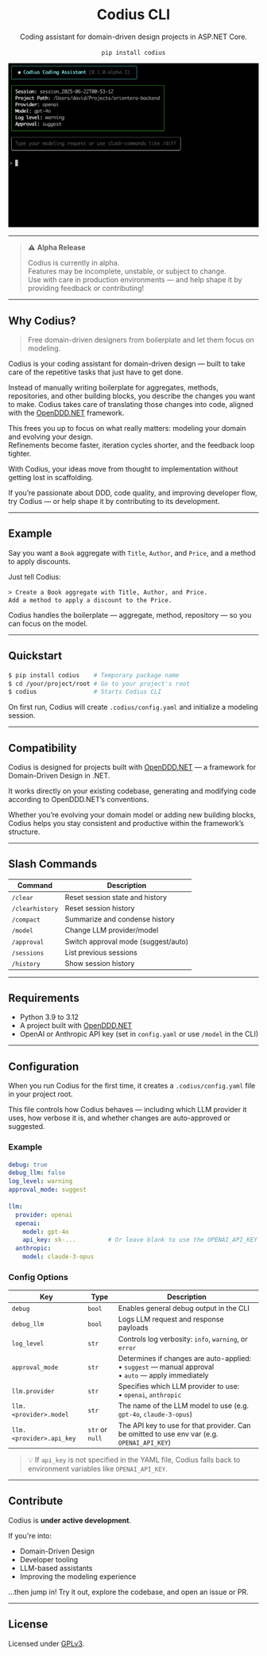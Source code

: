 <h1 align="center">Codius CLI</h1>
<p align="center">
    Coding assistant for domain-driven design projects in ASP.NET Core.
</p>

<p align="center"><code>pip install codius</code></p>

<p align="center">
  <img src="resources/images/screenshot_3.png" alt="Codius CLI screenshot" width="650"/>
</p>


---

> ⚠️ **Alpha Release**
>
> Codius is currently in alpha.  
> Features may be incomplete, unstable, or subject to change.  
> Use with care in production environments — and help shape it by providing feedback or contributing!

---

## Why Codius?

> Free domain-driven designers from boilerplate and let them focus on modeling.


Codius is your coding assistant for domain-driven design — built to take care of the repetitive tasks that just have to get done.

Instead of manually writing boilerplate for aggregates, methods, repositories, and other building blocks, you describe the changes you want to make. Codius takes care of translating those changes into code, aligned with the [OpenDDD.NET](https://www.openddd.net) framework.

This frees you up to focus on what really matters: modeling your domain and evolving your design.  
Refinements become faster, iteration cycles shorter, and the feedback loop tighter.

With Codius, your ideas move from thought to implementation without getting lost in scaffolding.

If you’re passionate about DDD, code quality, and improving developer flow, try Codius — or help shape it by contributing to its development.

---

## Example

Say you want a `Book` aggregate with `Title`, `Author`, and `Price`, and a method to apply discounts.

Just tell Codius:

```
> Create a Book aggregate with Title, Author, and Price.  
Add a method to apply a discount to the Price.
```

Codius handles the boilerplate — aggregate, method, repository — so you can focus on the model.

---

## Quickstart

```bash
$ pip install codius    # Temporary package name
$ cd /your/project/root # Go to your project's root
$ codius                # Starts Codius CLI
```

On first run, Codius will create `.codius/config.yaml` and initialize a modeling session.

---

## Compatibility

Codius is designed for projects built with [OpenDDD.NET](https://www.openddd.net) — a framework for Domain-Driven Design in .NET.

It works directly on your existing codebase, generating and modifying code according to OpenDDD.NET’s conventions.

Whether you’re evolving your domain model or adding new building blocks, Codius helps you stay consistent and productive within the framework’s structure.

---

## Slash Commands

| Command         | Description |
|----------------|-------------|
| `/clear`        | Reset session state and history |
| `/clearhistory` | Reset session history |
| `/compact`      | Summarize and condense history |
| `/model`        | Change LLM provider/model |
| `/approval`     | Switch approval mode (suggest/auto) |
| `/sessions`     | List previous sessions |
| `/history`      | Show session history |

---

## Requirements

- Python 3.9 to 3.12
- A project built with [OpenDDD.NET](https://www.openddd.net)
- OpenAI or Anthropic API key (set in `config.yaml` or use `/model` in the CLI)

---

## Configuration

When you run Codius for the first time, it creates a `.codius/config.yaml` file in your project root.

This file controls how Codius behaves — including which LLM provider it uses, how verbose it is, and whether changes are auto-approved or suggested.

### Example

```yaml
debug: true
debug_llm: false
log_level: warning
approval_mode: suggest

llm:
  provider: openai
  openai:
    model: gpt-4o
    api_key: sk-...         # Or leave blank to use the OPENAI_API_KEY environment variable
  anthropic:
    model: claude-3-opus
```

### Config Options

| Key              | Type     | Description |
|------------------|----------|-------------|
| `debug`          | `bool`   | Enables general debug output in the CLI |
| `debug_llm`      | `bool`   | Logs LLM request and response payloads |
| `log_level`      | `str`    | Controls log verbosity: `info`, `warning`, or `error` |
| `approval_mode`  | `str`    | Determines if changes are auto-applied:<br>• `suggest` — manual approval<br>• `auto` — apply immediately |
| `llm.provider`   | `str`    | Specifies which LLM provider to use:<br>• `openai`, `anthropic` |
| `llm.<provider>.model` | `str` | The name of the LLM model to use (e.g. `gpt-4o`, `claude-3-opus`) |
| `llm.<provider>.api_key` | `str` or `null` | The API key to use for that provider. Can be omitted to use env var (e.g. `OPENAI_API_KEY`) |

> 💡 If `api_key` is not specified in the YAML file, Codius falls back to environment variables like `OPENAI_API_KEY`.

---

## Contribute

Codius is **under active development**.

If you're into:
- Domain-Driven Design
- Developer tooling
- LLM-based assistants
- Improving the modeling experience

...then jump in! Try it out, explore the codebase, and open an issue or PR.

---

## License

Licensed under [GPLv3](https://www.gnu.org/licenses/gpl-3.0.html).
